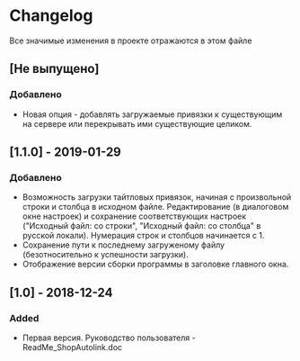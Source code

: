 # Changelog
Все значимые изменения в проекте отражаются в этом файле

## [Не выпущено]
### Добавлено
- Новая опция - добавлять загружаемые привязки к существующим на сервере или перекрывать ими существующие целиком.

## [1.1.0] - 2019-01-29
### Добавлено
- Возможность загрузки тайтловых привязок, начиная с произвольной строки и столбца в исходном файле.
Редактирование (в диалоговом окне настроек) и сохранение соответствующих настроек ("Исходный файл: со строки", "Исходный файл: со столбца" в русской локали).
Нумерация строк и столбцов начинается с 1.
- Сохранение пути к последнему загруженому файлу (безотносительно к успешности загрузки).
- Отображение версии сборки программы в заголовке главного окна.

## [1.0] - 2018-12-24
### Added
- Первая версия. Руководство пользователя - ReadMe_ShopAutolink.doc
